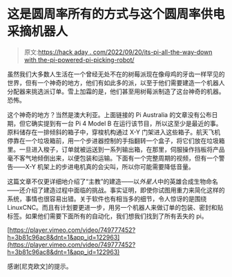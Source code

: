 # 这是圆周率所有的方式与这个圆周率供电采摘机器人

> 原文:[https://hack aday . com/2022/09/20/its-pi-all-the-way-down with the-pi-powered-pi-picking-robot/](https://hackaday.com/2022/09/20/its-pi-all-the-way-down-with-this-pi-powered-pi-picking-robot/)

虽然我们大多数人生活在一个曾经无处不在的树莓派现在像母鸡的牙齿一样罕见的世界，但有一个神奇的地方，他们有如此多的派，以至于他们需要建造一个机器人分配器来挑选派订单。雪上加霜的是，他们甚至用树莓派制造了这台神奇的机器。恐怖。

这个神奇的地方？当然是澳大利亚。上面链接的 Pi Australia 的文章没有公布日期，但它确实提到有一台 Pi 4 Model B 在运行该节目，所以这至少是最近的事。原料储存在一排倾斜的箱子中，穿梭机构通过 X-Y 门架进入这些箱子。航天飞机停靠在一个垃圾箱前，用一个步进器控制的手指翻转一个盒子，将它们放在垃圾箱里。一旦进入梭子，订单就被运送到一系列输出箱，在那里，伺服操作挡板将产品毫不客气地倾倒出来，以便包装和运输。下面有一个完整周期的视频，但有一个警告——X-Y 机架上的步进电机真的会尖叫，所以你可能需要降低音量。

这篇文章不仅更详细地介绍了“主教”的建造——以*外星人*中的英雄合成生物命名——还介绍了建造过程中面临的挑战。事实证明，即使你试图用重力来简化这样的系统，事情也很容易出错。关于软件也有相当多的细节，令人惊讶的是围绕 LinuxCNC。而且有计划要更进一步，用另一个机器人来做订单的包装、密封和贴标签。如果他们需要下面所有的自动化，我们想我们找到了所有丢失的 pi。

[https://player.vimeo.com/video/749777452?h=3b81c96ac8&dnt=1&app_id=122963](https://player.vimeo.com/video/749777452?h=3b81c96ac8&dnt=1&app_id=122963)

感谢[尼克欧文]的提示。